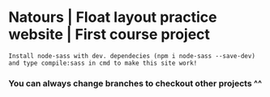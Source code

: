 # Natours | Float layout practice website | First course project

```
Install node-sass with dev. dependecies (npm i node-sass --save-dev) and type compile:sass in cmd to make this site work!
```

### You can always change branches to checkout other projects ^^

